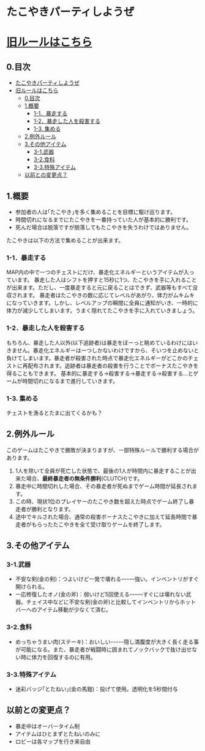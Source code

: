# たこやきパーティしようぜ
# [旧ルールはこちら](README.md)
## 0.目次
- [たこやきパーティしようぜ](#たこやきパーティしようぜ)
- [旧ルールはこちら](#旧ルールはこちら)
  - [0.目次](#0目次)
  - [1.概要](#1概要)
    - [1-1．暴走する](#1-1暴走する)
    - [1-2．暴走した人を殺害する](#1-2暴走した人を殺害する)
    - [1-3. 集める](#1-3-集める)
  - [2.例外ルール](#2例外ルール)
  - [3.その他アイテム](#3その他アイテム)
    - [3-1.武器](#3-1武器)
    - [3-2.食料](#3-2食料)
    - [3-3.特殊アイテム](#3-3特殊アイテム)
  - [以前との変更点？](#以前との変更点)

## 1.概要
-   参加者の人は｢たこやき｣を多く集めることを目標に駆け巡ります。
-   時間切れになるまでにたこやきを一番持っていた人が基本的に勝利です。
-   死んだ場合は脱落ですが脱落してもたこやきを失うわけではありません。

たこやきは以下の方法で集めることが出来ます。

### 1-1．暴走する
MAP内の中で一つのチェストにだけ、暴走化エネルギーというアイテムが入っています。
暴走した人はシフトを押すと15秒に1つ、たこやきを手に入れることが出来ます。ただし、一度暴走すると元に戻ることはできず、武器等もすべて没収されます。
暴走者はたこやきの数に応じてレベルがあがり、体力がムキムキになっていきます。しかし、レベルアップの瞬間に全員に通知がいき、一時的に体力が減少してしまいます。うまく隠れてたこやきを手に入れていきましょう。
### 1-2．暴走した人を殺害する
もちろん、暴走した人以外(以下追跡者)は暴走をぼーっと眺めているわけにはいきません。暴走化エネルギーは一つしかないわけですから、そいつを止めないと負けてしまいます。暴走者が殺害された時点で暴走化エネルギーがどこかのチェストに再配布されます。追跡者は暴走者の殺害を行うことでボーナスたこやきを得ることもできます。
基本的に暴走する→殺害する→暴走する→殺害する...とゲームが時間切れになるまで進行していきます。
### 1-3. 集める
チェストを漁るとたまに出てくるかも？

## 2.例外ルール
このゲームはたこやきで勝敗が決まりますが、一部特殊ルールで勝利する場合があります。
1. 1人を除いて全員が死亡した状態で、最後の1人が時間内に暴走することが出来た場合、**最終暴走者の無条件勝利**(CLUTCH)です。
2. 暴走中に時間切れした場合、その暴走者が死ぬまでゲーム時間が延長されます。
 1. この時、現状1位のプレイヤーのたこやき数を超えた時点でゲーム終了し暴走者が勝利となります。
 2. 途中でキルされた場合、通常の殺害ボーナスたこやきに加えて延長時間で暴走者がもらったたこやきを全て受け取りゲームを終了します。


## 3.その他アイテム
### 3-1.武器
- 不安な剣(金の剣)：つよいけど一発で壊れるｰｰｰｰｰ強い。インベントリがすぐ開けられる。
- 一応修復したオノ(金の斧)：弱いけど5回使えるｰｰｰｰｰすぐには壊れない武器。チェイス中などに不安な剣(金の斧)と比較してインベントリからホットバーへのアイテム移動が少なくて済む。
### 3-2.食料
- めっちゃうまい肉(ステーキ)：おいしいｰｰｰｰｰ隠し満腹度が大きく長く走る事が可能になる。また、暴走者が戦闘時に囲まれてノックバックで抜け出せない時に体力を回復するのに有用。
### 3-3.特殊アイテム
- 迷彩バッジ｢とたねい｣(金の馬鎧)：投げて使用。透明化を5秒間付与

## 以前との変更点？
- 暴走中はオーバータイム制
- アイテムはひとまずとたねいのみに
- ロビーは各マップを行き来自由
